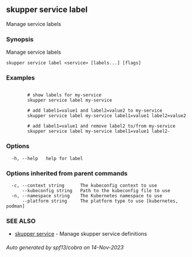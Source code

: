 ## skupper service label

Manage service labels

### Synopsis

Manage service labels

```
skupper service label <service> [labels...] [flags]
```

### Examples

```

        # show labels for my-service
        skupper service label my-service

        # add label1=value1 and label2=value2 to my-service
        skupper service label my-service label1=value1 label2=value2

        # add label1=value1 and remove label2 to/from my-service 
        skupper service label my-service label1=value1 label2-
```

### Options

```
  -h, --help   help for label
```

### Options inherited from parent commands

```
  -c, --context string      The kubeconfig context to use
      --kubeconfig string   Path to the kubeconfig file to use
  -n, --namespace string    The Kubernetes namespace to use
      --platform string     The platform type to use [kubernetes, podman]
```

### SEE ALSO

* [skupper service](skupper_service.md)	 - Manage skupper service definitions

###### Auto generated by spf13/cobra on 14-Nov-2023
